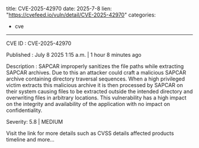  
title: CVE-2025-42970
date: 2025-7-8
lien: "https://cvefeed.io/vuln/detail/CVE-2025-42970"
categories:
  - cve
---

CVE ID : CVE-2025-42970

Published :  July 8
2025
1:15 a.m. | 1 hour
8 minutes ago

Description : SAPCAR improperly sanitizes the file paths while extracting SAPCAR archives. Due to this
an attacker could craft a malicious SAPCAR archive containing directory traversal sequences. When a high privileged victim extracts this malicious archive
it is then processed by SAPCAR on their system
causing files to be extracted outside the intended directory and overwriting files in arbitrary locations. This vulnerability has a high impact on the integrity and availability of the application with no impact on confidentiality.

Severity: 5.8 | MEDIUM

Visit the link for more details
such as CVSS details
affected products
timeline
and more...
